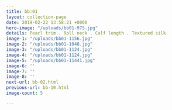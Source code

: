 ```yaml
---
title: bb:01
layout: collection-page
date: 2019-02-22 13:58:21 +0000
hero-image: "/uploads/bb01-975.jpg"
details: Pearl trim . Roll neck . Calf length . Textured silk
image-1: "/uploads/bb01-1156.jpg"
image-2: "/uploads/bb01-1048.jpg"
image-3: "/uploads/bb01-1124.jpg"
image-4: "/uploads/bb01-1124.jpg"
image-5: "/uploads/bb01-11441.jpg"
image-6: ''
image-7: ''
image-8: ''
next-url: bb-02.html
previous-url: bb-10.html
image-count: 5

---
```

